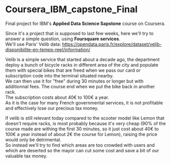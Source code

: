 # Coursera_IBM_capstone_Final
Final project for IBM's **Applied Data Science Sapstone** course on Coursera.  

Since it's a project that is supposed to last few weeks, here we'll try to answer a simple question, using **Foursquare services**.  
We'll use Paris' Velib data: https://opendata.paris.fr/explore/dataset/velib-disponibilite-en-temps-reel/information/  

Velib is a simple service that started about a decade ago, the department deploy a bunch of bicycle racks in different area of the city and populate them with special bikes that are freed when we pass our card or subscription code into the terminal situated nearby.  
We can then use it for "free" during 30 minutes or longer but with additionnal fees. The course end when we put the bike back in another rack.  
The subscription costs about 40€ to 100€ a year.  
As it is the case for many French governmental services, it is not profitable and effectively lose our precious tax money.  

If velib is still relevant today compared to the scooter model like Lemon that doesn't require racks, is most probably because it's very cheap (90% of the course made are withing the first 30 minutes, so it just cost about 40€ to 100€ a year instead of about 2€ the course for Lemon), raising the price would only be detrimental.  
So instead we'll try to find which areas are too crowded with users and which are deserted so the mayor can cut some cost and save a bit of our valuable tax money.  

